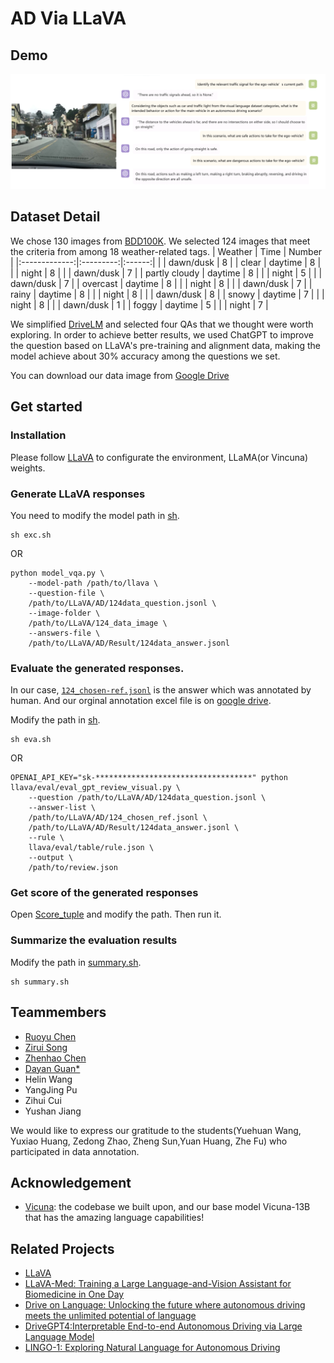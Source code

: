 # AD Via LLaVA
## Demo
![](images/20231015193037.png)

## Dataset Detail
We chose 130 images from [BDD100K](https://doc.bdd100k.com/download.html). We selected 124 images that meet the criteria from among 18 weather-related tags. 
|    Weather    |    Time   | Number |
|:-------------:|:---------:|:------:|
|               | dawn/dusk |    8   |
|     clear     |  daytime  |    8   |
|               |   night   |    8   |
|               | dawn/dusk |    7   |
| partly cloudy |  daytime  |    8   |
|               |   night   |    5   |
|               | dawn/dusk |    7   |
|    overcast   |  daytime  |    8   |
|               |   night   |    8   |
|               | dawn/dusk |    7   |
|     rainy     |  daytime  |    8   |
|               |   night   |    8   |
|               | dawn/dusk |    8   |
|     snowy     |  daytime  |    7   |
|               |   night   |    8   |
|               | dawn/dusk |    1   |
|     foggy     |  daytime  |    5   |
|               |   night   |    7   |

We simplified [DriveLM](https://github.com/OpenDriveLab/DriveLM)  and selected four QAs that we thought were worth exploring. In order to achieve better results, we used ChatGPT to improve the question based on LLaVA's pre-training and alignment data, making the model achieve about 30% accuracy among the questions we set.

You can download our data image from [Google Drive](https://drive.google.com/file/d/1zQqr_-u6DEfBV3Dn50ufnN6sn74uNP1f/view?usp=sharing)

## Get started

### Installation
Please follow [LLaVA](https://github.com/haotian-liu/LLaVA) to configurate the environment, LLaMA(or Vincuna) weights.

### Generate LLaVA responses

You need to modify the model path in [sh](./exc.sh).
```
sh exc.sh 
```
OR

```Shell
python model_vqa.py \
    --model-path /path/to/llava \
    --question-file \
    /path/to/LLaVA/AD/124data_question.jsonl \
    --image-folder \
    /path/to/LLaVA/124_data_image \
    --answers-file \
    /path/to/LLaVA/AD/Result/124data_answer.jsonl
```

### Evaluate the generated responses.  
In our case, [`124_chosen-ref.jsonl`](./AD/124_chosen_ref.jsonl) is the answer which was annotated by human. And our orginal annotation excel file is on [google drive](https://drive.google.com/file/d/1EZUdFEs4crIMfjB7z1xpGflNNEN6OIgz/view?usp=sharing).

Modify the path in [sh](./eva.sh). 

```Shell
sh eva.sh 
```
OR

```Shell
OPENAI_API_KEY="sk-***********************************" python llava/eval/eval_gpt_review_visual.py \
    --question /path/to/LLaVA/AD/124data_question.jsonl \
    --answer-list \
    /path/to/LLaVA/AD/124_chosen_ref.jsonl \
    /path/to/LLaVA/AD/Result/124data_answer.jsonl \
    --rule \
    llava/eval/table/rule.json \
    --output \
    /path/to/review.json
```


### Get score of the generated responses

Open [Score_tuple](./scripts/AD/Score_tuple.py) and modify the path. Then run it.





### Summarize the evaluation results

Modify the path in [summary.sh](./summary.sh). 

```Shell
sh summary.sh 
```

## Teammembers
- [Ruoyu Chen](https://ruoyuchen10.github.io/)
- [Zirui Song](https://github.com/ZiruiSongBest)
- [Zhenhao Chen](https://zhenhaochenofficial.github.io/)
- [Dayan Guan*](https://dayan-guan.github.io/)
- Helin Wang
- YangJing Pu
- Zihui Cui
- Yushan Jiang

We would like to express our gratitude to the students(Yuehuan Wang, Yuxiao Huang, Zedong Zhao, Zheng Sun,Yuan Huang, Zhe Fu) who participated in data annotation.
## Acknowledgement

- [Vicuna](https://github.com/lm-sys/FastChat): the codebase we built upon, and our base model Vicuna-13B that has the amazing language capabilities!

## Related Projects

- [LLaVA](https://github.com/haotian-liu/LLaVA)
- [LLaVA-Med: Training a Large Language-and-Vision Assistant for Biomedicine in One Day](https://github.com/microsoft/LLaVA-Med)
- [Drive on Language: Unlocking the future where autonomous driving meets the unlimited potential of language](https://github.com/OpenDriveLab/DriveLM)
- [DriveGPT4:Interpretable End-to-end Autonomous Driving via Large Language Model](https://tonyxuqaq.github.io/projects/DriveGPT4)
- [LINGO-1: Exploring Natural Language for Autonomous Driving](https://wayve.ai/thinking/lingo-natural-language-autonomous-driving/)

